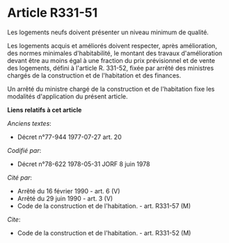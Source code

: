 # Article R331-51

Les logements neufs doivent présenter un niveau minimum de qualité.

Les logements acquis et améliorés doivent respecter, après amélioration, des normes minimales d'habitabilité, le montant des
travaux d'amélioration devant être au moins égal à une fraction du prix prévisionnel et de vente des logements, défini à
l'article R. 331-52, fixée par arrêté des ministres chargés de la construction et de l'habitation et des finances.

Un arrêté du ministre chargé de la construction et de l'habitation fixe les modalités d'application du présent article.

**Liens relatifs à cet article**

_Anciens textes_:

  - Décret n°77-944 1977-07-27 art. 20

_Codifié par_:

  - Décret n°78-622 1978-05-31 JORF 8 juin 1978

_Cité par_:

  - Arrêté du 16 février 1990 - art. 6 (V)
  - Arrêté du 29 juin 1990 - art. 3 (V)
  - Code de la construction et de l'habitation. - art. R331-57 (M)

_Cite_:

  - Code de la construction et de l'habitation. - art. R331-52 (M)
